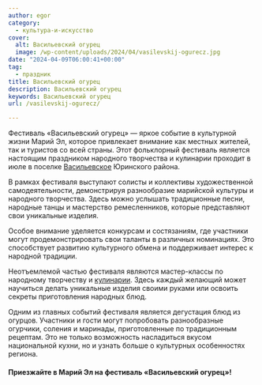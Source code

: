 ```yaml
---
author: egor
category:
  - культура-и-искусство
cover:
  alt: Васильевский огурец
  image: /wp-content/uploads/2024/04/vasilevskij-ogurecz.jpg
date: "2024-04-09T06:00:41+00:00"
tag:
  - праздник
title: Васильевский огурец
description: Васильевский огурец
keywords: Васильевский огурец
url: /vasilevskij-ogurecz/

---
```

Фестиваль «Васильевский огурец» — яркое событие в культурной жизни Марий Эл, которое привлекает внимание как местных жителей, так и туристов со всей страны. Этот фольклорный фестиваль является настоящим праздником народного творчества и кулинарии проходит в июле в поселке [Васильевское](/vasilevskoe/) Юринского района.

В рамках фестиваля выступают солисты и коллективы художественной самодеятельности, демонстрируя разнообразие марийской культуры и народного творчества. Здесь можно услышать традиционные песни, народные танцы и мастерство ремесленников, которые представляют свои уникальные изделия.

Особое внимание уделяется конкурсам и состязаниям, где участники могут продемонстрировать свои таланты в различных номинациях. Это способствует развитию культурного обмена и поддерживает интерес к народной традиции.

Неотъемлемой частью фестиваля являются мастер-классы по народному творчеству и [кулинарии](/sandal/). Здесь каждый желающий может научиться делать уникальные изделия своими руками или освоить секреты приготовления народных блюд.

Одним из главных событий фестиваля является дегустация блюд из огурцов. Участники и гости могут попробовать разнообразные огурчики, соления и маринады, приготовленные по традиционным рецептам. Это не только возможность насладиться вкусом национальной кухни, но и узнать больше о культурных особенностях региона.

#### Приезжайте в Марий Эл на фестиваль «Васильевский огурец»!
